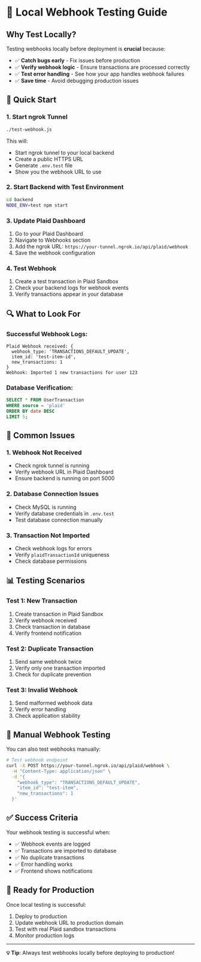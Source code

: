 # 🔗 Local Webhook Testing Guide

## **Why Test Locally?**

Testing webhooks locally before deployment is **crucial** because:
- ✅ **Catch bugs early** - Fix issues before production
- ✅ **Verify webhook logic** - Ensure transactions are processed correctly
- ✅ **Test error handling** - See how your app handles webhook failures
- ✅ **Save time** - Avoid debugging production issues

## **🚀 Quick Start**

### **1. Start ngrok Tunnel**
```bash
./test-webhook.js
```

This will:
- Start ngrok tunnel to your local backend
- Create a public HTTPS URL
- Generate `.env.test` file
- Show you the webhook URL to use

### **2. Start Backend with Test Environment**
```bash
cd backend
NODE_ENV=test npm start
```

### **3. Update Plaid Dashboard**
1. Go to your Plaid Dashboard
2. Navigate to Webhooks section
3. Add the ngrok URL: `https://your-tunnel.ngrok.io/api/plaid/webhook`
4. Save the webhook configuration

### **4. Test Webhook**
1. Create a test transaction in Plaid Sandbox
2. Check your backend logs for webhook events
3. Verify transactions appear in your database

## **🔍 What to Look For**

### **Successful Webhook Logs:**
```
Plaid Webhook received: {
  webhook_type: 'TRANSACTIONS_DEFAULT_UPDATE',
  item_id: 'test-item-id',
  new_transactions: 1
}
Webhook: Imported 1 new transactions for user 123
```

### **Database Verification:**
```sql
SELECT * FROM UserTransaction 
WHERE source = 'plaid' 
ORDER BY date DESC 
LIMIT 5;
```

## **🐛 Common Issues**

### **1. Webhook Not Received**
- Check ngrok tunnel is running
- Verify webhook URL in Plaid Dashboard
- Ensure backend is running on port 5000

### **2. Database Connection Issues**
- Check MySQL is running
- Verify database credentials in `.env.test`
- Test database connection manually

### **3. Transaction Not Imported**
- Check webhook logs for errors
- Verify `plaidTransactionId` uniqueness
- Check database permissions

## **📊 Testing Scenarios**

### **Test 1: New Transaction**
1. Create transaction in Plaid Sandbox
2. Verify webhook received
3. Check transaction in database
4. Verify frontend notification

### **Test 2: Duplicate Transaction**
1. Send same webhook twice
2. Verify only one transaction imported
3. Check for duplicate prevention

### **Test 3: Invalid Webhook**
1. Send malformed webhook data
2. Verify error handling
3. Check application stability

## **🔧 Manual Webhook Testing**

You can also test webhooks manually:

```bash
# Test webhook endpoint
curl -X POST https://your-tunnel.ngrok.io/api/plaid/webhook \
  -H "Content-Type: application/json" \
  -d '{
    "webhook_type": "TRANSACTIONS_DEFAULT_UPDATE",
    "item_id": "test-item",
    "new_transactions": 1
  }'
```

## **✅ Success Criteria**

Your webhook testing is successful when:
- ✅ Webhook events are logged
- ✅ Transactions are imported to database
- ✅ No duplicate transactions
- ✅ Error handling works
- ✅ Frontend shows notifications

## **🚀 Ready for Production**

Once local testing is successful:
1. Deploy to production
2. Update webhook URL to production domain
3. Test with real Plaid sandbox transactions
4. Monitor production logs

---

**💡 Tip**: Always test webhooks locally before deploying to production! 